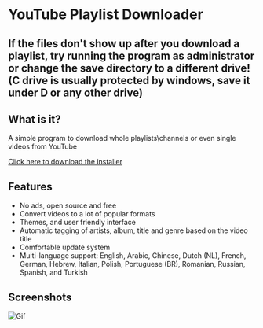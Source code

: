 # YouTube Playlist Downloader

## If the files don't show up after you download a playlist, try running the program as administrator or change the save directory to a different drive! (C drive is usually protected by windows, save it under D or any other drive)

## What is it?
A simple program to download whole playlists\channels or even single videos from YouTube 

[Click here to download the installer](https://github.com/shaked6540/YoutubePlaylistDownloader/releases/download/1.9.26/YoutubePlaylistDownloader.exe) 

## Features
- No ads, open source and free
- Convert videos to a lot of popular formats
- Themes, and user friendly interface
- Automatic tagging of artists, album, title and genre based on the video title
- Comfortable update system
- Multi-language support: English, Arabic, Chinese, Dutch (NL), French, German, Hebrew, Italian, Polish, Portuguese (BR), Romanian, Russian, Spanish, and Turkish

## Screenshots
![Gif](https://i.imgur.com/bQw4fVm.gif "Gif")

